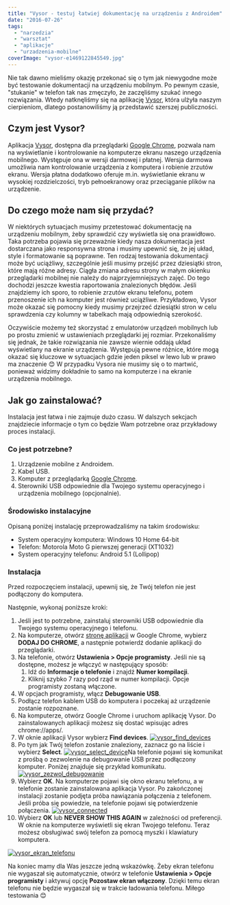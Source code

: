 ```yaml
---
title: "Vysor - testuj łatwiej dokumentację na urządzeniu z Androidem"
date: "2016-07-26"
tags:
  - "narzedzia"
  - "warsztat"
  - "aplikacje"
  - "urzadzenia-mobilne"
coverImage: "vysor-e1469122845549.jpg"
---
```


Nie tak dawno mieliśmy okazję przekonać się o tym jak niewygodne może być
testowanie dokumentacji na urządzeniu mobilnym. Po pewnym czasie, "stukanie" w
telefon tak nas zmęczyło, że zaczęliśmy szukać innego rozwiązania. Wtedy
natknęliśmy się na aplikację [Vysor](http://vysor.io/), która ulżyła naszym
cierpieniom, dlatego postanowiliśmy ją przedstawić szerszej publiczności.

## Czym jest Vysor?

Aplikacja [Vysor](http://vysor.io/), dostępna dla przeglądarki
[Google Chrome](https://www.google.com/chrome/), pozwala nam na wyświetlanie i
kontrolowanie na komputerze ekranu naszego urządzenia mobilnego. Występuje ona w
wersji darmowej i płatnej. Wersja darmowa umożliwia nam kontrolowanie urządzenia
z komputera i robienie zrzutów ekranu. Wersja płatna dodatkowo oferuje m.in.
wyświetlanie ekranu w wysokiej rozdzielczości, tryb pełnoekranowy oraz
przeciąganie plików na urządzenie.

## Do czego może nam się przydać?

W niektórych sytuacjach musimy przetestować dokumentację na urządzeniu mobilnym,
żeby sprawdzić czy wyświetla się ona prawidłowo. Taka potrzeba pojawia się
przeważnie kiedy nasza dokumentacja jest dostarczana jako responsywna strona i
musimy upewnić się, że jej układ, style i formatowanie są poprawne. Ten rodzaj
testowania dokumentacji może być uciążliwy, szczególnie jeśli musimy przejść
przez dziesiątki stron, które mają różne adresy. Ciągła zmiana adresu strony w
małym okienku przeglądarki mobilnej nie należy do najprzyjemniejszych zajęć. Do
tego dochodzi jeszcze kwestia raportowania znalezionych błędów. Jeśli znajdziemy
ich sporo, to robienie zrzutów ekranu telefonu, potem przenoszenie ich na
komputer jest również uciążliwe. Przykładowo, Vysor może okazać się pomocny
kiedy musimy przejrzeć dziesiątki stron w celu sprawdzenia czy kolumny w
tabelkach mają odpowiednią szerokość.

Oczywiście możemy też skorzystać z emulatorów urządzeń mobilnych lub po prostu
zmienić w ustawieniach przeglądarki jej rozmiar. Przekonaliśmy się jednak, że
takie rozwiązania nie zawsze wiernie oddają układ wyświetlany na ekranie
urządzenia. Występują pewne różnice, które mogą okazać się kluczowe w sytuacjach
gdzie jeden piksel w lewo lub w prawo ma znaczenie 😊 W przypadku Vysora nie
musimy się o to martwić, ponieważ widzimy dokładnie to samo na komputerze i na
ekranie urządzenia mobilnego.

## Jak go zainstalować?

Instalacja jest łatwa i nie zajmuje dużo czasu. W dalszych sekcjach znajdziecie
informacje o tym co będzie Wam potrzebne oraz przykładowy proces instalacji.

### Co jest potrzebne?

1. Urządzenie mobilne z Androidem.
2. Kabel USB.
3. Komputer z przeglądarką [Google Chrome](https://www.google.com/chrome/).
4. Sterowniki USB odpowiednie dla Twojego systemu operacyjnego i urządzenia
   mobilnego (opcjonalnie).

### Środowisko instalacyjne

Opisaną poniżej instalację przeprowadzaliśmy na takim środowisku:

- System operacyjny komputera: Windows 10 Home 64-bit
- Telefon: Motorola Moto G pierwszej generacji (XT1032)
- System operacyjny telefonu: Android 5.1 (Lollipop)

### Instalacja

Przed rozpoczęciem instalacji, upewnij się, że Twój telefon nie jest podłączony
do komputera.

Następnie, wykonaj poniższe kroki:

1. Jeśli jest to potrzebne, zainstaluj sterowniki USB odpowiednie dla Twojego
   systemu operacyjnego i telefonu.
2. Na komputerze, otwórz
   [stronę aplikacji](https://chrome.google.com/webstore/detail/vysor/gidgenkbbabolejbgbpnhbimgjbffefm)
   w Google Chrome, wybierz **DODAJ DO CHROME**, a następnie potwierdź dodanie
   aplikacji do przeglądarki.
3. Na telefonie, otwórz **Ustawienia > Opcje programisty**. Jeśli nie są
   dostępne, możesz je włączyć w następujący sposób:
   1. Idź do **Informacje o telefonie** i znajdź **Numer kompilacji**.
   2. Kliknij szybko 7 razy pod rząd w numer kompilacji. Opcje programisty
      zostaną włączone.
4. W opcjach programisty, włącz **Debugowanie USB**.
5. Podłącz telefon kablem USB do komputera i poczekaj aż urządzenie zostanie
   rozpoznane.
6. Na komputerze, otwórz Google Chrome i uruchom aplikację Vysor. Do
   zainstalowanych aplikacji możesz się dostać wpisując adres chrome://apps/.
7. W oknie aplikacji Vysor wybierz **Find devices**.
   [![vysor_find_devices](images/vysor_find_devices.png)](http://techwriter.pl/wp-content/uploads/2016/07/vysor_find_devices.png)
8. Po tym jak Twój telefon zostanie znaleziony, zaznacz go na liście i wybierz
   **Select**.
   [![vysor_select_device](images/vysor_select_device.png)](http://techwriter.pl/wp-content/uploads/2016/07/vysor_select_device.png)Na
   telefonie pojawi się komunikat z prośbą o zezwolenie na debugowanie USB przez
   podłączony komputer. Poniżej znajduje się przykład komunikatu.
   [![vysor_zezwol_debugowanie](images/vysor_zezwol_debugowanie.png)](http://techwriter.pl/wp-content/uploads/2016/07/vysor_zezwol_debugowanie.png)
9. Wybierz **OK**. Na komputerze pojawi się okno ekranu telefonu, a w telefonie
   zostanie zainstalowana aplikacja Vysor. Po zakończonej instalacji zostanie
   podjęta próba nawiązania połączenia z telefonem. Jeśli próba się powiedzie,
   na telefonie pojawi się potwierdzenie połączenia.
   [![vysor_connected](images/vysor_connected.png)](http://techwriter.pl/wp-content/uploads/2016/07/vysor_connected.png)
10. Wybierz **OK** lub **NEVER SHOW THIS AGAIN** w zależności od preferencji. W
    oknie na komputerze wyświetli się ekran Twojego telefonu. Teraz możesz
    obsługiwać swój telefon za pomocą myszki i klawiatury komputera.

[![vysor_ekran_telefonu](images/vysor_ekran_telefonu.png)](http://techwriter.pl/wp-content/uploads/2016/07/vysor_ekran_telefonu.png)

Na koniec mamy dla Was jeszcze jedną wskazówkę. Żeby ekran telefonu nie wygaszał
się automatycznie, otwórz w telefonie **Ustawienia > Opcje programisty** i
aktywuj opcję **Pozostaw ekran włączony**. Dzięki temu ekran telefonu nie będzie
wygaszał się w trakcie ładowania telefonu. Miłego testowania 😊
